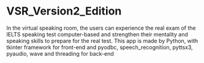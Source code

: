 # VSR_Version2_Edition
In the virtual speaking room, the users can experience the real exam of the IELTS speaking test computer-based and strengthen their mentality and speaking skills to prepare for the real test. This app is made by Python, with tkinter framework for front-end and pyodbc, speech_recognition, pyttsx3, pyaudio, wave and threading for back-end
